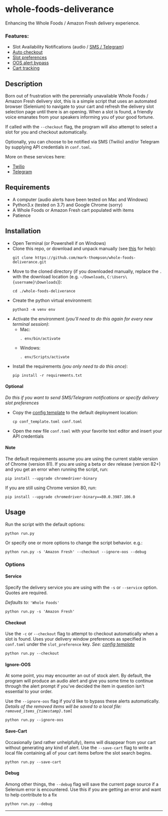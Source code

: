 # whole-foods-deliverance
Enhancing the Whole Foods / Amazon Fresh delivery experience.

### Features:
 - Slot Availability Notifications (audio / [SMS / Telegram](#optional))
 - [Auto checkout](#checkout)
 - [Slot preferences](#optional)
 - [OOS alert bypass](#ignore-oos)
 - [Cart tracking](#save-cart)

## Description
Born out of frustration with the perennially unavailable Whole Foods / Amazon Fresh delivery slot, this is a simple script that uses an automated browser (Selenium) to navigate to your cart and refresh the delivery slot selection page until there is an opening.
When a slot is found, a friendly voice emanates from your speakers informing you of your good fortune.

If called with the `--checkout` flag, the program will also attempt to select a slot for you and checkout automatically.

Optionally, you can choose to be notified via SMS (Twilio) and/or Telegram by supplying API credentials in `conf.toml`.

More on these services here:
- [Twilio](https://www.twilio.com/docs/usage/tutorials/how-to-use-your-free-trial-account)
- [Telegram](https://core.telegram.org/bots#6-botfather)


## Requirements
- A computer (audio alerts have been tested on Mac and Windows)
- Python3.x (tested on 3.7) and Google Chrome (sorry)
- A Whole Foods or Amazon Fresh cart populated with items
- Patience

## Installation
- Open Terminal (or Powershell if on Windows)
- Clone this repo, or download and unpack manually (see [this](https://help.github.com/en/github/creating-cloning-and-archiving-repositories/cloning-a-repository) for help):
  ```
  git clone https://github.com/mark-thompson/whole-foods-deliverance.git
  ```
- Move to the cloned directory (if you downloaded manually, replace the `.` with the download location
  (e.g. `~/Downloads`, `C:\Users\{username}\Downloads`)):
  ```
  cd ./whole-foods-deliverance
  ```
- Create the python virtual environment:
  ```
  python3 -m venv env
  ```
- Activate the environment *(you'll need to do this again for every new terminal session)*:
  - Mac:
    ```
    . env/bin/activate
    ```
  - Windows:
    ```
    . env/Scripts/activate
    ```
- Install the requirements *(you only need to do this once)*:
  ```
  pip install -r requirements.txt
  ```

#### Optional
*Do this if you want to send SMS/Telegram notifications or specify delivery slot preferences*

- Copy the [config template](https://github.com/mark-thompson/whole-foods-deliverance/blob/master/conf_template.toml) to the default deployment location:
  ```
  cp conf_template.toml conf.toml
  ```
- Open the new file `conf.toml` with your favorite text editor and insert your API credentials

#### Note
The default requirements assume you are using the current stable version of Chrome (version 81).
If you are using a beta or dev release (version 82+) and you get an error when running the script, run:
```
pip install --upgrade chromedriver-binary
```

If you are still using Chrome version 80, run:
```
pip install --upgrade chromedriver-binary==80.0.3987.106.0
```

## Usage
Run the script with the default options:
```
python run.py
```
Or specify one or more options to change the script behavior. e.g.:
```
python run.py -s 'Amazon Fresh' --checkout --ignore-oos --debug
```

### Options


#### Service
Specify the delivery service you are using with the `-s` or `--service` option. Quotes are required.

_Defaults to:_ `'Whole Foods'`
```
python run.py -s 'Amazon Fresh'
```

#### Checkout
Use the `-c` or `--checkout` flag to attempt to checkout automatically when a slot is found. Uses your delivery window preferences as specified in `conf.toml` under the `slot_preference` key. _See: [config template](https://github.com/mark-thompson/whole-foods-deliverance/blob/master/conf_template.toml)_
```
python run.py --checkout
```

#### Ignore-OOS
At some point, you may encounter an out of stock alert. By default, the program will produce an audio alert and give you some time to continue through the alert prompt if you've decided the item in question isn't essential to your order.

Use the `--ignore-oos` flag if you'd like to bypass these alerts automatically.
*Details of the removed items will be saved to a local file: `removed_items_{timestamp}.toml`*
```
python run.py --ignore-oos
```

#### Save-Cart
Occasionally (and rather unhelpfully), items will disappear from your cart without generating any kind of alert.
Use the `--save-cart` flag to write a local file containing all of your cart items before the slot search begins.
```
python run.py --save-cart
```

#### Debug
Among other things, the `--debug` flag will save the current page source if a Selenium error is encountered. Use this if you are getting an error and want to help contribute to a fix
```
python run.py --debug
```
---


